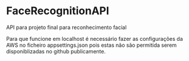 # FaceRecognitionAPI
API para projeto final para reconhecimento facial

Para que funcione em localhost é necessário fazer as configurações da AWS no ficheiro appsettings.json pois estas não são permitida serem disponiblizadas no github publicamente.
